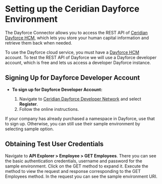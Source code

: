 # Setting up the Ceridian Dayforce Environment

The Dayforce Connector allows you to access the REST API of [Ceridian Dayforce HCM](https://www.ceridian.com/products/dayforce), which lets you store your human capital information and retrieve them back when needed. 

To use the Dayforce cloud service, you must have a [Dayforce HCM](https://www.dayforcehcm.com) account. To test the REST API of Dayforce we will use a Dayforce developer account, which is free and lets us access a developer Dayforce instance.

## Signing Up for Dayforce Developer Account

* **To sign up for Dayforce Developer Account:**

    1. Navigate to [Ceridian Dayforce Developer Network](https://developers.dayforce.com) and select **Register**.
    2. Follow the online instructions.

If your company has already purchased a namespace in Dayforce, use that to sign up. Otherwise, you can still use their 
sample environment by selecting sample option.

## Obtaining Test User Credentials

Navigate to **API Explorer > Employee > GET Employees**. There you can see the basic authentication credentials, username and password for the sample environment. Click on the GET method to expand it. Execute the method to view the request and response corresponding to the GET Employees method. In the request you can see the sample environment URI.
